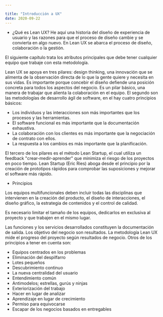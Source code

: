 ```yaml
---

title: "Introducción a UX"
date: 2020-09-22
---
```


* ¿Qué es Lean UX? He aquí una historia del diseño de experiencia de usuario y las razones para que el proceso de diseño cambie y se convierta en algo nuevo. En Lean UX se abarca el proceso de diseño, colaboración o la gestión. 

El siguiente capítulo trata los atributos principales que debe tener cualquier equipo que trabaje con esta metodología. 

Lean UX se apoya en tres pilares: design thinking, una innovación que se alimenta de la observación directa de lo que la gente quiere y necesita en sus vidas. Es importante porque concebir el diseño defiende una posición concreta para todos los aspectos del negocio. Es un pilar básico, una manera de trabajar que alienta la colaboración en el equipo. El segundo son las metodologías de desarrollo ágil de software, en el hay cuatro principios básicos:

+ Los individuos y las interacciones son más importantes que los procesos y las herramientas. 
+ El software funcional es más importante que la documentación exhaustiva.
+ La colaboración con los clientes es más importante que la negociación de contrato con ellos. 
+ La respuesta a los cambios es más importante que la planificación. 

El tercero de los pilares es el método Lean Startup, el cual utiliza un feedback "crear-medir-aprender" que minimiza el riesgo de los proyectos en poco tiempo. Lean Startup (Eric Ries) aboga desde el principio por la creación de prototipos rápidos para comprobar las suposiciones y mejorar el software más rápido. 

* Principios

Los equipos multifuncionales deben incluir todas las disciplinas que intervienen en la creación del producto, el diseño de interacciones, el diseño gráfico, la estrategia de contenidos y el control de calidad. 

Es necesario limitar el tamaño de los equipos, dedicarlos en exclusiva al proyecto y que trabajen en el mismo lugar. 

Las funciones y los servicios desarrollados constituyen la documentación de salida. Los objetivo del negocio son resultados. La metodología Lean UX mide el progreso del proyecto según resultados de negocio. Otros de los principios a tener en cuenta son:

+ Equipos centrados en los problemas
+ Eliminación del despilfarro
+ Lotes pequeños 
+ Descubrimiento continuo 
+ La nueva centralidad del usuario
+ Entendimiento común
+ Antimodelos; estrellas, gurús y ninjas
+ Exteriorización del trabajo
+ Hacer en lugar de analizar 
+ Aprendizaje en lugar de crecimiento
+ Permiso para equivocarse 
+ Escapar de los negocios basados en entregables